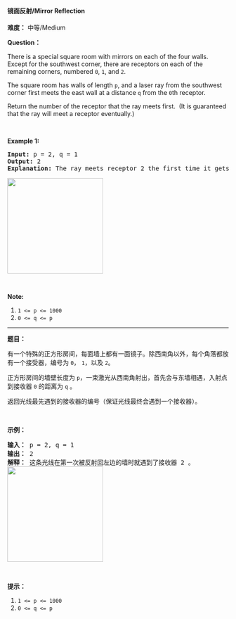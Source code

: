 #### 镜面反射/Mirror Reflection
**难度：** 中等/Medium

**Question：** 

<p>There is&nbsp;a special square room with mirrors on each of the four&nbsp;walls.&nbsp; Except for the southwest&nbsp;corner, there are receptors on each of the remaining corners, numbered <code>0</code>, <code>1</code>, and <code>2</code>.</p>

<p>The square room has walls of length <code>p</code>, and a laser ray from the southwest corner&nbsp;first meets the east wall at a distance <code>q</code>&nbsp;from the <code>0</code>th receptor.</p>

<p>Return the number of the receptor that the ray meets first.&nbsp; (It is guaranteed that the ray will meet&nbsp;a receptor eventually.)</p>

<p>&nbsp;</p>

<div>
<p><strong>Example 1:</strong></p>

<pre>
<strong>Input: </strong>p = <span id="example-input-1-1">2</span>, q = <span id="example-input-1-2">1</span>
<strong>Output: </strong><span id="example-output-1">2</span>
<strong>Explanation: </strong>The ray meets receptor 2 the first time it gets reflected back to the left wall.
<p><img alt="" src="https://ibb.co/mYSFJT" /><img alt="" src="https://s3-lc-upload.s3.amazonaws.com/uploads/2018/06/18/reflection.png" style="width: 218px; height: 217px;" /></p>
</pre>


<p><strong>Note:</strong></p>

<ol>
	<li><code>1 &lt;= p &lt;= 1000</code></li>
	<li><code>0 &lt;= q &lt;= p</code></li>
</ol>
</div>


------

**题目：** 
<p>有一个特殊的正方形房间，每面墙上都有一面镜子。除西南角以外，每个角落都放有一个接受器，编号为&nbsp;<code>0</code>，&nbsp;<code>1</code>，以及&nbsp;<code>2</code>。</p>

<p>正方形房间的墙壁长度为&nbsp;<code>p</code>，一束激光从西南角射出，首先会与东墙相遇，入射点到接收器 <code>0</code> 的距离为 <code>q</code> 。</p>

<p>返回光线最先遇到的接收器的编号（保证光线最终会遇到一个接收器）。</p>

<p>&nbsp;</p>

<p><strong>示例：</strong></p>

<pre><strong>输入： </strong>p = 2, q = 1
<strong>输出： </strong>2
<strong>解释： </strong>这条光线在第一次被反射回左边的墙时就遇到了接收器 2 。
<img alt="" src="https://ibb.co/mYSFJT"><img alt="" src="https://aliyun-lc-upload.oss-cn-hangzhou.aliyuncs.com/aliyun-lc-upload/uploads/2018/06/22/reflection.png" style="height: 217px; width: 218px;"></pre>

<p>&nbsp;</p>

<p><strong>提示：</strong></p>

<ol>
	<li><code>1 &lt;= p &lt;= 1000</code></li>
	<li><code>0 &lt;= q &lt;= p</code></li>
</ol>

